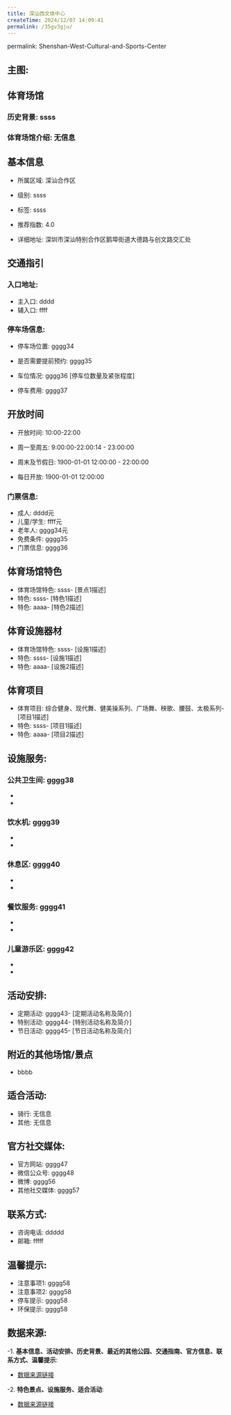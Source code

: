 ```yaml
---
title: 深汕西文体中心
createTime: 2024/12/07 14:09:41
permalink: /35gv3gju/
---
```

permalink: Shenshan-West-Cultural-and-Sports-Center
## 主图:
<ImageCard
image="https://www.sztyzx.com.cn/public/uploads/images/20240326/2f25e8521cf7b0a61acfd3518543449f.png"
title= "深汕西文体中心"
description= "ssss"
date="2024/12/07"
href="/"
author="sunshang-hl"
/>
## 体育场馆
### 历史背景: ssss
### 体育场馆介绍: 无信息
## 基本信息

- 所属区域: 深汕合作区

- 级别: ssss

- 标签: ssss

- 推荐指数: 4.0

- 详细地址: 深圳市深汕特别合作区鹅埠街道大德路与创文路交汇处

## 交通指引

### 入口地址:
- 主入口: dddd
- 辅入口: ffff
### 停车场信息:
- 停车场位置: gggg34

- 是否需要提前预约: gggg35

- 车位情况: gggg36 [停车位数量及紧张程度]

- 停车费用: gggg37

## 开放时间
- 开放时间: 10:00-22:00

- 周一至周五: 9:00:00-22:00:14 - 23:00:00
- 周末及节假日: 1900-01-01 12:00:00 - 22:00:00
- 每日开放: 1900-01-01 12:00:00

### 门票信息:
- 成人: dddd元
- 儿童/学生: ffff元
- 老年人: gggg34元
- 免费条件: gggg35
- 门票信息: gggg36
## 体育场馆特色
- 体育场馆特色: ssss- [景点1描述]
- 特色: ssss- [特色1描述]
- 特色: aaaa- [特色2描述]
## 体育设施器材
- 体育场馆特色: ssss- [设施1描述]
- 特色: ssss- [设施1描述]
- 特色: aaaa- [设施2描述]
## 体育项目
- 体育项目: 综合健身、现代舞、健美操系列、广场舞、秧歌、腰鼓、太极系列- [项目1描述]
- 特色: ssss- [项目1描述]
- 特色: aaaa- [项目2描述]
## 设施服务:
### 公共卫生间: gggg38
- 
- 
### 饮水机: gggg39
- 
- 
### 休息区: gggg40
- 
- 
### 餐饮服务: gggg41
- 
- 
### 儿童游乐区: gggg42
- 
- 
## 活动安排:
- 定期活动: gggg43- [定期活动名称及简介]
- 特别活动: gggg44- [特别活动名称及简介]
- 节日活动: gggg45- [节日活动名称及简介]
## 附近的其他场馆/景点
- bbbb

## 适合活动:
- 骑行: 无信息
- 其他: 无信息

## 官方社交媒体:
- 官方网站: gggg47
- 微信公众号: gggg48
- 微博: gggg56
- 其他社交媒体: gggg57

## 联系方式:
- 咨询电话: ddddd 
- 邮箱: fffff

## 温馨提示:
- 注意事项1: gggg58
- 注意事项2: gggg58
- 停车提示: gggg58
- 环保提示: gggg58

## 数据来源:
-1. **基本信息、活动安排、历史背景、最近的其他公园、交通指南、官方信息、联系方式、温馨提示**:
- [数据来源链接](http://wtl.sz.gov.cn/ggfw/tyl/zytycgylb/index.html)

-2. **特色景点、设施服务、适合活动**:
- [数据来源链接](http://wtl.sz.gov.cn/ggfw/tyl/zytycgylb/index.html)

